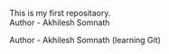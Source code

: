 This is my first repositaory.
<br>
Author - Akhilesh Somnath

Author - Akhilesh Somnath (learning Git)
